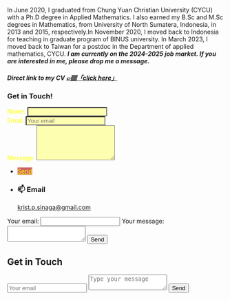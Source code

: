 In June 2020, I graduated from Chung Yuan Christian University (CYCU) with a Ph.D degree in Applied Mathematics. I also earned my B.Sc and M.Sc degrees in Mathematics, from University of North Sumatera, Indonesia, in 2013 and 2015, respectively.In November 2020, I moved back to Indonesia for teaching in graduate program of BINUS university. In March 2023, I moved back to Taiwan for a postdoc in the Department of applied mathematics, CYCU. ***I am currently on the 2024-2025 job market. If you are interested in me, please drop me a message.*** 

##### Direct link to my CV <a href="https://github.com/PatternKPS/PatternKPS/blob/main/Curriculum_Vitae.pdf" class="btn-theme btn-theme-md btn-default-bg text-uppercase"> 👉🏽「click here」</a>

<h3>Get in Touch!</h3>
<div class="split style1">
<body>
<form method="post" action="https://formspree.io/f/mbjnkngw">
<div class="fields">
<label for="name" style="color: yellow;">Name: </label>
<input type="text" name="name" id="name" style="background-color: rgba(255,255,0,0.3);"/>
</div>
<div class="field half">
<label for="email" style="color: yellow;">Email: </label>
<input type="text" name="email" placeholder="Your email" id="email" style="background-color: rgba(255,255,0,0.3);"/>
</div>
<div class="field">
<label for="message" placeholder="Type your message" style="color: yellow;">Message: </label>
<textarea name="message" id="message" rows="5" style="background-color: rgba(255,255,0,0.3);"></textarea>
</div>
<ul class="actions" >
<li><a href="" class="button submit" style="color: yellow;background-color: rgba(204, 102, 102);">Send</a></li>
</ul>
</form>
<body>
<section>
<ul class="contact">
<li>
<h3>📫 Email</h3>
<a href="#">krist.p.sinaga@gmail.com</a>
</li>
</ul>


<form
  action="https://formspree.io/f/mbjnkngw"
  method="POST"
>
  <label>
    Your email:
    <input type="email" name="email">
  </label>
  <label>
    Your message:
    <textarea name="message"></textarea>
  </label>
  <!-- your other form fields go here -->
  <button type="submit">Send</button>
</form>



<div id="contact">
        <h2>Get in Touch</h2>
        <div id="contact-form">
                <form action="https://formspree.io/f/mbjnkngw" method="POST">
                <input type="hidden" name="_subject" value="Contact request from personal website" />
                <input type="email" name="_replyto" placeholder="Your email" required>
                <textarea name="message" placeholder="Type your message" required></textarea>
                <button type="submit">Send</button>
            </form>
        </div>
    </div>
